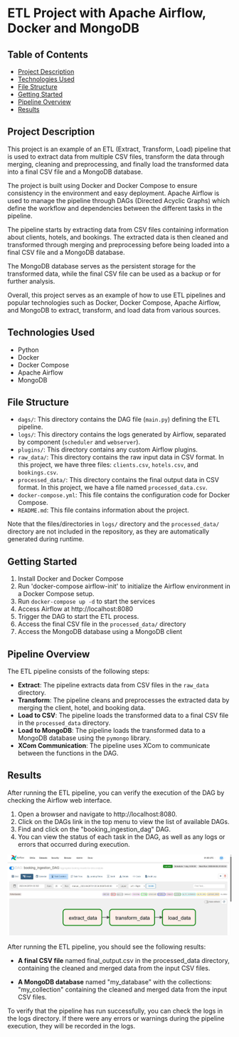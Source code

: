 # ETL Project with Apache Airflow, Docker and MongoDB   

## Table of Contents

- [Project Description](#project-description)
- [Technologies Used](#technologies-used)
- [File Structure](#file-structure)
- [Getting Started](#getting-started)
- [Pipeline Overview](#Pipeline-Overview)
- [Results](#Results)


## Project Description

This project is an example of an ETL (Extract, Transform, Load) pipeline that is used to extract data from multiple CSV files, transform the data through merging, cleaning and preprocessing, and finally load the transformed data into a final CSV file and a MongoDB database.

The project is built using Docker and Docker Compose to ensure consistency in the environment and easy deployment. Apache Airflow is used to manage the pipeline through DAGs (Directed Acyclic Graphs) which define the workflow and dependencies between the different tasks in the pipeline.

The pipeline starts by extracting data from CSV files containing information about clients, hotels, and bookings. The extracted data is then cleaned and transformed through merging and preprocessing before being loaded into a final CSV file and a MongoDB database.

The MongoDB database serves as the persistent storage for the transformed data, while the final CSV file can be used as a backup or for further analysis.

Overall, this project serves as an example of how to use ETL pipelines and popular technologies such as Docker, Docker Compose, Apache Airflow, and MongoDB to extract, transform, and load data from various sources.


## Technologies Used

- Python
- Docker
- Docker Compose
- Apache Airflow
- MongoDB

## File Structure


- `dags/`: This directory contains the DAG file (`main.py`) defining the ETL pipeline.
- `logs/`: This directory contains the logs generated by Airflow, separated by component (`scheduler` and `webserver`).
- `plugins/`: This directory contains any custom Airflow plugins.
- `raw_data/`: This directory contains the raw input data in CSV format. In this project, we have three files: `clients.csv`, `hotels.csv`, and `bookings.csv`.
- `processed_data/`: This directory contains the final output data in CSV format. In this project, we have a file named `processed_data.csv`.
- `docker-compose.yml`: This file contains the configuration code for Docker Compose.
- `README.md`: This file contains information about the project.

Note that the files/directories in  `logs/` directory  and the `processed_data/` directory are not included in the repository, as they are automatically generated during runtime.


## Getting Started

1. Install Docker and Docker Compose
2. Run 'docker-compose airflow-init'  to initialize the Airflow environment in a Docker Compose setup.
3. Run `docker-compose up -d` to start the services
4. Access Airflow at http://localhost:8080
5. Trigger the DAG to start the ETL process.
7. Access the final CSV file in the `processed_data/` directory
8. Access the MongoDB database using a MongoDB client

## Pipeline Overview

The ETL pipeline consists of the following steps:
- **Extract**: The pipeline extracts data from CSV files in the `raw_data` directory.
- **Transform**: The pipeline cleans and preprocesses the extracted data by merging the client, hotel, and booking data.
- **Load to CSV**: The pipeline loads the transformed data to a final CSV file in the `processed_data` directory.
- **Load to MongoDB**: The pipeline loads the transformed data to a MongoDB database using the `pymongo` library.
- **XCom Communication**: The pipeline uses XCom to communicate between the functions in the DAG.

## Results
After running the ETL pipeline, you can verify the execution of the DAG by checking the Airflow web interface. 

1. Open a browser and navigate to http://localhost:8080. 
2. Click on the DAGs link in the top menu to view the list of available DAGs.
3. Find and click on the "booking_ingestion_dag" DAG.
4. You can view the status of each task in the DAG, as well as any logs or errors that occurred during execution.

![Airflow DAGs pipeline](https://github.com/oumaima-sboui/ETL-Project-with-Apache-Airflow-Docker-and-MongoDB/blob/master/ETL_Airflow_DAG.JPG)


After running the ETL pipeline, you should see the following results:

- **A final CSV file** named final_output.csv in the processed_data directory, containing the cleaned and merged data from the input CSV files.

- **A MongoDB database** named "my_database" with the collections: "my_collection" containing the cleaned and merged data from the input CSV files.

To verify that the pipeline has run successfully, you can check the logs in the logs directory. If there were any errors or warnings during the pipeline execution, they will be recorded in the logs.

